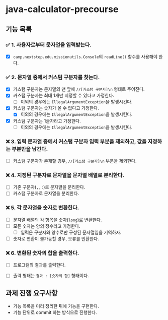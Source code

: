 # java-calculator-precourse

## 기능 목록

### ✅ 1. 사용자로부터 문자열을 입력받는다.
-[x] `camp.nextstep.edu.missionutils.Console`의 `readLine()` 함수를 사용해야 한다.

### ✅ 2. 문자열 중에서 커스텀 구분자를 찾는다.
-[x] 커스텀 구분자는 문자열의 맨 앞에 `//[커스텀 구분자]\n` 형태로 주어진다.
-[x] 커스텀 구분자는 최대 1개만 지정할 수 있다고 가정한다.
    -[ ] 이외의 경우에는 `IllegalArgumentException`을 발생시킨다.
-[x] 커스텀 구분자는 숫자가 올 수 없다고 가정한다.
    -[x] 이외의 경우에는 `IllegalArgumentException`을 발생시킨다.
-[x] 커스텀 구분자는 1글자라고 가정한다.
  -[ ] 이외의 경우에는 `IllegalArgumentException`을 발생시킨다.

### ❌ 3. 입력 문자열 중에서 커스텀 구분자 입력 부분을 제외하고, 값을 지정하는 부분만을 남긴다.
-[ ] 커스텀 구분자가 존재할 경우, `//[커스텀 구분자]\n` 부분을 제외한다.

### ❌ 4. 지정된 구분자로 문자열을 문자열 배열로 분리한다.
-[ ] 기존 구분자(`,`, `:`)로 문자열을 분리한다.
-[ ] 커스텀 구분자로 문자열을 분리한다.

### ❌ 5. 각 문자열을 숫자로 변환한다.
-[ ] 문자열 배열의 각 항목을 숫자(`long`)로 변환한다.
-[ ] 모든 숫자는 양의 정수라고 가정한다.
    -[ ] 입력은 구분자와 양수로만 구성된 문자열임을 기억하자.
-[ ] 숫자로 변환이 불가능할 경우, 오류를 반환한다.

### ❌ 6. 변환된 숫자의 합을 출력한다.
- [ ] 프로그램의 결과를 출력한다.
- [ ] 출력 형태는 `결과 : [숫자의 합]` 형태이다.



## 과제 진행 요구사항
- 기능 목록을 미리 정리한 뒤에 기능을 구현한다.
- 기능 단위로 commit 하는 방식으로 진행한다.